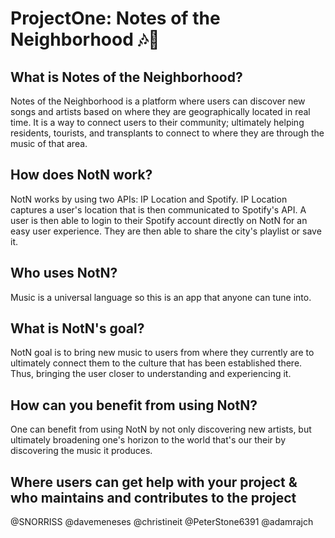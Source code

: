 # ProjectOne: Notes of the Neighborhood :notes::city_sunrise:

## What is Notes of the Neighborhood?
Notes of the Neighborhood is a platform where users can discover new songs and artists based on where they are geographically located in real time.  It is a way to connect users to their community; ultimately helping residents, tourists, and transplants to connect to where they are through the music of that area.

## How does NotN work?
NotN works by using two APIs: IP Location and Spotify.  IP Location captures a user's location that is then communicated to Spotify's API. 
A user is then able to login to their Spotify account directly on NotN for an easy user experience.  They are then able to share the city's playlist or save it.

## Who uses NotN?
Music is a universal language so this is an app that anyone can tune into.

## What is NotN's goal?
NotN goal is to bring new music to users from where they currently are to ultimately connect them to the culture that has been established there.  Thus, bringing the user closer to understanding and experiencing it.

## How can you benefit from using NotN?
One can benefit from using NotN by not only discovering new artists, but ultimately broadening one's horizon to the world that's our their by discovering the music it produces.  


## Where users can get help with your project & who maintains and contributes to the project
@SNORRISS
@davemeneses
@christineit
@PeterStone6391
@adamrajch
